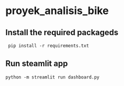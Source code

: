 # proyek_analisis_bike
## Install the required packageds
```
 pip install -r requirements.txt
```

## Run steamlit app
```
python -m streamlit run dashboard.py
```
